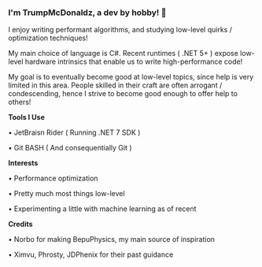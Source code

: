 ### I'm TrumpMcDonaldz, a dev by hobby! 👋

I enjoy writing performant algorithms, and studying low-level quirks / optimization techniques! 

My main choice of language is C#. Recent runtimes ( .NET 5+ ) expose low-level hardware intrinsics that enable us to write high-performance code! 

My goal is to eventually become good at low-level topics, since help is very limited in this area. People skilled in their craft are often arrogant / condescending, hence I strive to become good enough to offer help to others!

__**Tools I Use**__

• JetBraisn Rider ( Running .NET 7 SDK )

• Git BASH ( And consequentially Git )

__**Interests**__

• Performance optimization

• Pretty much most things low-level

• Experimenting a little with machine learning as of recent

__**Credits**__

• Norbo for making BepuPhysics, my main source of inspiration

• Ximvu, Phrosty, JDPhenix for their past guidance
